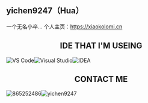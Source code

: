## yichen9247（Hua）

一个无名小卒...
个人主页：https://xiaokolomi.cn

<h2 class="title" align="center">IDE THAT I'M USEING</h2>
<div class="badge-box" style="display: flex; ustify-content: center;">
  <img class="badge" src="https://img.shields.io/badge/Microsoft-VS Code-blue?style=for-the-badge&amp;logo=Microsoft" alt="VS Code" draggable="false">
  <img class="badge" src="https://img.shields.io/badge/Microsoft-Visual Studio-blue?style=for-the-badge&amp;logo=Microsoft" alt="Visual Studio" draggable="false">
  <img class="badge" src="https://img.shields.io/badge/IntelliJ-IDEA-blue?style=for-the-badge&amp;logo=IntelliJ" alt="IDEA" draggable="false">
</div>
<h2 class="title" align="center">CONTACT ME</h2>
<div class="badge-box" style="display: flex; ustify-content: center;">
  <img class="badge" src="https://img.shields.io/badge/QQ-865252486-blue?style=for-the-badge&amp;logo=QQ" alt="865252486" draggable="false">
  <img class="badge" src="https://img.shields.io/badge/WeChat-yichen9247-blue?style=for-the-badge&amp;logo=WeChat" alt="yichen9247" draggable="false">
</div>
